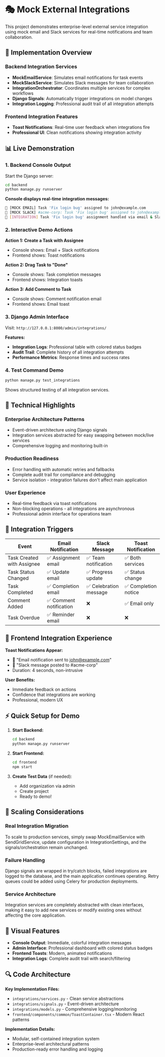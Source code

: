 # 🎭 Mock External Integrations

This project demonstrates enterprise-level external service integration using mock email and Slack services for real-time notifications and team collaboration.

## 🚀 Implementation Overview

### Backend Integration Services
- **MockEmailService**: Simulates email notifications for task events
- **MockSlackService**: Simulates Slack messages for team collaboration  
- **IntegrationOrchestrator**: Coordinates multiple services for complex workflows
- **Django Signals**: Automatically trigger integrations on model changes
- **Integration Logging**: Professional audit trail of all integration attempts

### Frontend Integration Features
- **Toast Notifications**: Real-time user feedback when integrations fire
- **Professional UI**: Clean notifications showing integration activity

## 📊 Live Demonstration

### 1. **Backend Console Output**

Start the Django server:
```bash
cd backend
python manage.py runserver
```

**Console displays real-time integration messages:**
```bash
📧 [MOCK EMAIL] Task 'Fix login bug' assigned to john@example.com
💬 [MOCK SLACK] #acme-corp: Task 'Fix login bug' assigned to john@example.com
🔗 [INTEGRATION] Task 'Fix login bug' assignment handled via email & Slack
```

### 2. **Interactive Demo Actions**

**Action 1: Create a Task with Assignee**
- Console shows: Email + Slack notifications
- Frontend shows: Toast notifications

**Action 2: Drag Task to "Done"**  
- Console shows: Task completion messages
- Frontend shows: Integration toasts

**Action 3: Add Comment to Task**
- Console shows: Comment notification email
- Frontend shows: Email toast

### 3. **Django Admin Interface**

Visit: `http://127.0.0.1:8000/admin/integrations/`

**Features:**
- **Integration Logs**: Professional table with colored status badges
- **Audit Trail**: Complete history of all integration attempts
- **Performance Metrics**: Response times and success rates

### 4. **Test Command Demo**

```bash
python manage.py test_integrations
```

Shows structured testing of all integration services.

## 🎯 Technical Highlights

### **Enterprise Architecture Patterns**
- Event-driven architecture using Django signals
- Integration services abstracted for easy swapping between mock/live services
- Comprehensive logging and monitoring built-in

### **Production Readiness**
- Error handling with automatic retries and fallbacks
- Complete audit trail for compliance and debugging
- Service isolation - integration failures don't affect main application

### **User Experience**
- Real-time feedback via toast notifications
- Non-blocking operations - all integrations are asynchronous
- Professional admin interface for operations team

## 🔧 Integration Triggers

| Event | Email Notification | Slack Message | Toast Notification |
|-------|-------------------|---------------|-------------------|
| Task Created with Assignee | ✅ Assignment email | ✅ Team notification | ✅ Both services |
| Task Status Changed | ✅ Update email | ✅ Progress update | ✅ Status change |
| Task Completed | ✅ Completion email | ✅ Celebration message | ✅ Completion notice |
| Comment Added | ✅ Comment notification | ❌ | ✅ Email only |
| Task Overdue | ✅ Reminder email | ❌ | ❌ |

## 📱 Frontend Integration Experience

**Toast Notifications Appear:**
- 📧 "Email notification sent to john@example.com"
- 💬 "Slack message posted to #acme-corp" 
- Duration: 4 seconds, non-intrusive

**User Benefits:**
- Immediate feedback on actions
- Confidence that integrations are working
- Professional, modern UX

## ⚡ Quick Setup for Demo

1. **Start Backend:**
   ```bash
   cd backend
   python manage.py runserver
   ```

2. **Start Frontend:**
   ```bash
   cd frontend  
   npm start
   ```

3. **Create Test Data** (if needed):
   - Add organization via admin
   - Create project
   - Ready to demo!

## 💼 Scaling Considerations

### **Real Integration Migration**
To scale to production services, simply swap MockEmailService with SendGridService, update configuration in IntegrationSettings, and the signals/orchestration remain unchanged.

### **Failure Handling**
Django signals are wrapped in try/catch blocks, failed integrations are logged to the database, and the main application continues operating. Retry queues could be added using Celery for production deployments.

### **Service Architecture**  
Integration services are completely abstracted with clean interfaces, making it easy to add new services or modify existing ones without affecting the core application.

## 🎨 Visual Features

- **Console Output**: Immediate, colorful integration messages
- **Admin Interface**: Professional dashboard with colored status badges  
- **Frontend Toasts**: Modern, animated notifications
- **Integration Logs**: Complete audit trail with search/filtering

## 🔍 Code Architecture

**Key Implementation Files:**
- `integrations/services.py` - Clean service abstractions
- `integrations/signals.py` - Event-driven architecture
- `integrations/models.py` - Comprehensive logging/monitoring
- `frontend/components/common/ToastContainer.tsx` - Modern React patterns

**Implementation Details:**
- Modular, self-contained integration system
- Enterprise-level architectural patterns
- Production-ready error handling and logging